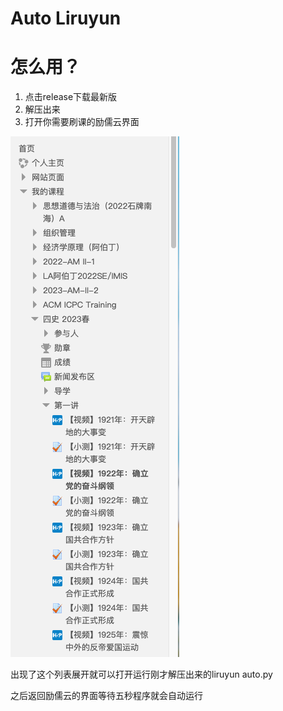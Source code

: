 # Auto Liruyun

# 怎么用？

1. 点击release下载最新版
2. 解压出来
3. 打开你需要刷课的励儒云界面

![Untitled](Auto%20Liruyun%20d2155b059dc64bd5bd93692de0192b51/Untitled.png)

出现了这个列表展开就可以打开运行刚才解压出来的liruyun auto.py

之后返回励儒云的界面等待五秒程序就会自动运行